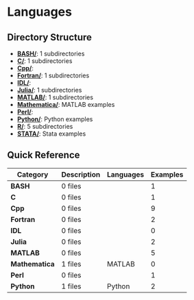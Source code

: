 # Languages

## Directory Structure

- **[BASH/](BASH/)**: 1 subdirectories
- **[C/](C/)**: 1 subdirectories
- **[Cpp/](Cpp/)**: 
- **[Fortran/](Fortran/)**: 1 subdirectories
- **[IDL/](IDL/)**: 
- **[Julia/](Julia/)**: 1 subdirectories
- **[MATLAB/](MATLAB/)**: 1 subdirectories
- **[Mathematica/](Mathematica/)**: MATLAB examples
- **[Perl/](Perl/)**: 
- **[Python/](Python/)**: Python examples
- **[R/](R/)**: 5 subdirectories
- **[STATA/](STATA/)**: Stata examples


## Quick Reference

| Category | Description | Languages | Examples |
|----------|-------------|-----------|----------|
| **BASH** | 0 files |  | 1 |
| **C** | 0 files |  | 1 |
| **Cpp** | 0 files |  | 9 |
| **Fortran** | 0 files |  | 2 |
| **IDL** | 0 files |  | 0 |
| **Julia** | 0 files |  | 2 |
| **MATLAB** | 0 files |  | 5 |
| **Mathematica** | 1 files | MATLAB | 0 |
| **Perl** | 0 files |  | 1 |
| **Python** | 1 files | Python | 2 |

